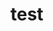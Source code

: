 # test   
     
      
           
          
               
                
         
          
    
          
   
    
    
